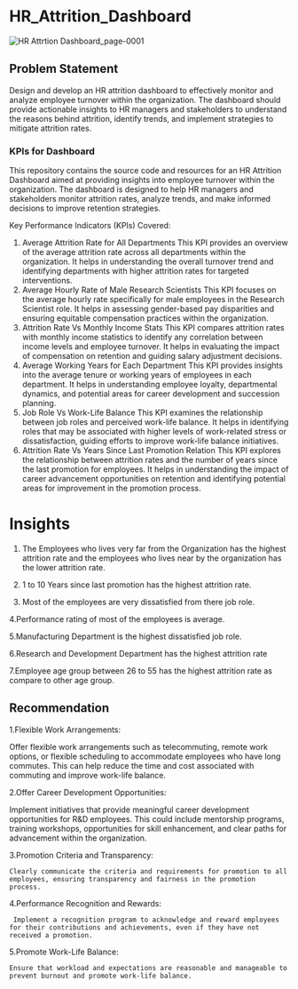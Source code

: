 


# HR_Attrition_Dashboard

![HR Attrtion Dashboard_page-0001](https://github.com/chetank397/Power-BI-Hr-Attrition-Dashboard/assets/163136348/e5b54e9d-381c-4b87-8bcf-e3bb1c803c34)



## Problem Statement

Design and develop an HR attrition dashboard to effectively monitor and analyze employee turnover within the organization. The dashboard should provide actionable insights to HR managers and stakeholders to understand the reasons behind attrition, identify trends, and implement strategies to mitigate attrition rates.

### KPIs for Dashboard 
This repository contains the source code and resources for an HR Attrition Dashboard aimed at providing insights into employee turnover within the organization. The dashboard is designed to help HR managers and stakeholders monitor attrition rates, analyze trends, and make informed decisions to improve retention strategies.

Key Performance Indicators (KPIs) Covered:

1. Average Attrition Rate for All Departments
This KPI provides an overview of the average attrition rate across all departments within the organization. It helps in understanding the overall turnover trend and identifying departments with higher attrition rates for targeted interventions.
2. Average Hourly Rate of Male Research Scientists
This KPI focuses on the average hourly rate specifically for male employees in the Research Scientist role. It helps in assessing gender-based pay disparities and ensuring equitable compensation practices within the organization.
3. Attrition Rate Vs Monthly Income Stats
This KPI compares attrition rates with monthly income statistics to identify any correlation between income levels and employee turnover. It helps in evaluating the impact of compensation on retention and guiding salary adjustment decisions.
4. Average Working Years for Each Department
This KPI provides insights into the average tenure or working years of employees in each department. It helps in understanding employee loyalty, departmental dynamics, and potential areas for career development and succession planning.
5. Job Role Vs Work-Life Balance
This KPI examines the relationship between job roles and perceived work-life balance. It helps in identifying roles that may be associated with higher levels of work-related stress or dissatisfaction, guiding efforts to improve work-life balance initiatives.
6. Attrition Rate Vs Years Since Last Promotion Relation
This KPI explores the relationship between attrition rates and the number of years since the last promotion for employees. It helps in understanding the impact of career advancement opportunities on retention and identifying potential areas for improvement in the promotion process.

# Insights

1. The Employees who lives very far from the Organization has the highest attrition rate and the employees who lives near by the organization has the lower attrition rate. 

2. 1 to 10 Years since last promotion has the highest attrition rate.

3. Most of the employees are very dissatisfied from there job role.

4.Performance rating of most of the employees is average.

5.Manufacturing Department is the highest dissatisfied job role.

6.Research and Development Department has the highest attrition rate

7.Employee age group between 26 to 55 has the highest attrition rate as compare to other age group.

## Recommendation 

1.Flexible Work Arrangements:

  Offer flexible work arrangements such as telecommuting, remote work options, or flexible scheduling to accommodate employees who have long commutes. This can help reduce the time and cost associated with commuting and improve work-life balance.

2.Offer Career Development Opportunities:

   Implement initiatives that provide meaningful career development opportunities for R&D employees. This could include mentorship programs, training workshops, opportunities for skill enhancement, and clear paths for advancement within the organization.

3.Promotion Criteria and Transparency:

    Clearly communicate the criteria and requirements for promotion to all employees, ensuring transparency and fairness in the promotion process.

4.Performance Recognition and Rewards:

     Implement a recognition program to acknowledge and reward employees for their contributions and achievements, even if they have not received a promotion.

5.Promote Work-Life Balance:

    Ensure that workload and expectations are reasonable and manageable to prevent burnout and promote work-life balance.

